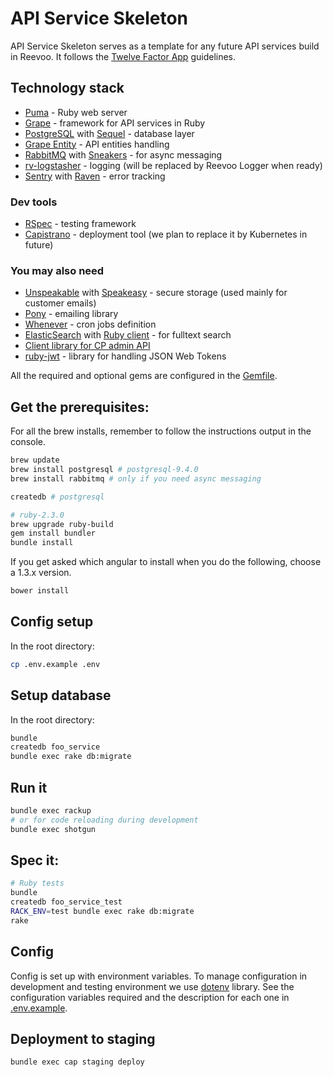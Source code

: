 # API Service Skeleton

API Service Skeleton serves as a template for any future API services build in Reevoo. It follows the
[Twelve Factor App](http://12factor.net/) guidelines.

## Technology stack

* [Puma](http://puma.io/) - Ruby web server
* [Grape](http://www.ruby-grape.org/) - framework for API services in Ruby
* [PostgreSQL](http://www.postgresql.org/) with [Sequel](http://sequel.jeremyevans.net/) - database layer
* [Grape Entity](https://github.com/ruby-grape/grape-entity) - API entities handling
* [RabbitMQ](http://www.rabbitmq.com/) with [Sneakers](http://jondot.github.io/sneakers/) - for async messaging
* [rv-logstasher](https://github.com/reevoo/logstasher) - logging (will be replaced by Reevoo Logger when ready)
* [Sentry](https://getsentry.com) with [Raven](https://github.com/getsentry/raven-ruby) - error tracking

### Dev tools

* [RSpec](http://rspec.info/) - testing framework
* [Capistrano](http://capistranorb.com/) - deployment tool (we plan to replace it by Kubernetes in future)

### You may also need

* [Unspeakable](https://github.com/reevoo/unspeakable) with [Speakeasy](https://github.com/reevoo/speakeasy) - secure storage (used mainly for customer emails)
* [Pony](https://github.com/benprew/pony) - emailing library
* [Whenever](https://github.com/javan/whenever) - cron jobs definition
* [ElasticSearch](https://www.elastic.co/products/elasticsearch) with [Ruby client](https://github.com/elastic/elasticsearch-ruby) - for fulltext search
* [Client library for CP admin API](https://github.com/reevoo/client_portal_api_client_gem)
* [ruby-jwt](https://github.com/jwt/ruby-jwt) - library for handling JSON Web Tokens


All the required and optional gems are configured in the [Gemfile](Gemfile).



## Get the prerequisites:

For all the brew installs, remember to follow the instructions output in the console.

```bash
brew update
brew install postgresql # postgresql-9.4.0
brew install rabbitmq # only if you need async messaging

createdb # postgresql

# ruby-2.3.0
brew upgrade ruby-build
gem install bundler
bundle install
```

If you get asked which angular to install when you do the following, choose a 1.3.x version.

```bash
bower install
```

## Config setup
In the root directory:

```bash
cp .env.example .env
```

## Setup database

In the root directory:

```bash
bundle
createdb foo_service
bundle exec rake db:migrate
```

## Run it

```bash
bundle exec rackup
# or for code reloading during development
bundle exec shotgun
```

## Spec it:

```bash
# Ruby tests
bundle
createdb foo_service_test
RACK_ENV=test bundle exec rake db:migrate
rake
```

## Config

Config is set up with environment variables. To manage configuration in development and testing environment we use
[dotenv](https://github.com/bkeepers/dotenv) library.
See the configuration variables required and the description for each one in [.env.example](.env.example).

## Deployment to staging

```bash
bundle exec cap staging deploy
```
